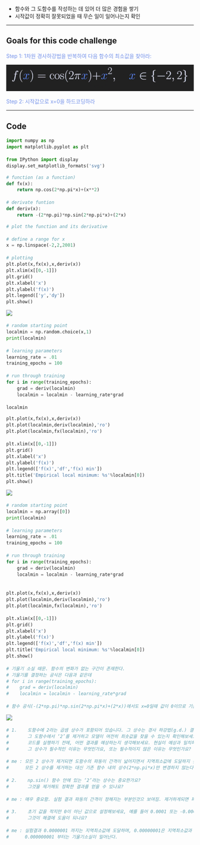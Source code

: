 - 함수와 그 도함수를 작성하는 데 있어 더 많은 경험을 쌓기
- 시작값이 정확히 잘못되었을 때 무슨 일이 일어나는지 확인

---
## Goals for this code challenge

<span style="color:rgb(118, 147, 234)">Step 1: 1차원 경사하강법을 반복하여 다음 함수의 최소값을 찾아라:</span>

![33.Pasted image 20241014205550](../pic/6.%20Gradient%20descent/33.Pasted%20image%2020241014205550.png)

<span style="color:rgb(118, 147, 234)">Step 2: 시작값으로 x=0을 하드코딩하라</span> 

---
## Code

```python
import numpy as np
import matplotlib.pyplot as plt

from IPython import display
display.set_matplotlib_formats('svg')
```

```python
# function (as a function)
def fx(x):
    return np.cos(2*np.pi*x)+(x**2)

# derivate funtion
def deriv(x):
    return -(2*np.pi)*np.sin(2*np.pi*x)+(2*x)

```

```python
# plot the function and its derivative

# define a range for x
x = np.linspace(-2,2,2001)

# plotting
plt.plot(x,fx(x),x,deriv(x))
plt.xlim(x[[0,-1]])
plt.grid()
plt.xlabel('x')
plt.ylabel('f(x)')
plt.legend(['y','dy'])
plt.show()
```
![](33.Pasted%20image%2020241015211731.png)

```python
# random starting point
localmin = np.random.choice(x,1)
print(localmin)

# learning parameters
learning_rate = .01
training_epochs = 100

# run through training
for i in range(training_epochs):
    grad = deriv(localmin)
    localmin = localmin - learning_rate*grad

localmin
```

```python
plt.plot(x,fx(x),x,deriv(x))
plt.plot(localmin,deriv(localmin),'ro')
plt.plot(localmin,fx(localmin),'ro')

plt.xlim(x[[0,-1]])
plt.grid()
plt.xlabel('x')
plt.ylabel('f(x)')
plt.legend(['f(x)','df','f(x) min'])
plt.title('Empirical local minimum: %s'%localmin[0])
plt.show()
```
![](33.Pasted%20image%2020241015211749.png)
```python
# random starting point
localmin = np.array([0])
print(localmin)

# learning parameters
learning_rate = .01
training_epochs = 100

# run through training
for i in range(training_epochs):
    grad = deriv(localmin)
    localmin = localmin - learning_rate*grad


plt.plot(x,fx(x),x,deriv(x))
plt.plot(localmin,deriv(localmin),'ro')
plt.plot(localmin,fx(localmin),'ro')

plt.xlim(x[[0,-1]])
plt.grid()
plt.xlabel('x')
plt.ylabel('f(x)')
plt.legend(['f(x)','df','f(x) min'])
plt.title('Empirical local minimum: %s'%localmin[0])
plt.show()

# 기울기 소실 때문. 함수의 변화가 없는 구간이 존재한다.
# 기울기를 결정하는 공식은 다음과 같은데
# for i in range(training_epochs):
#    grad = deriv(localmin)
#    localmin = localmin - learning_rate*grad

# 함수 공식(-(2*np.pi)*np.sin(2*np.pi*x)+(2*x))에서도 x=0일때 값이 0이므로 기울기가 업데이트 되지 않음
```
![](33.Pasted%20image%2020241015211828.png)

```python
# 1.	도함수에 2라는 곱셈 상수가 포함되어 있습니다. 그 상수는 경사 하강법(g.d.) 결과의 정확성을 위해 필수적인가요? 
#       그 도함수에서 ‘2’를 제거하고 모델이 여전히 최솟값을 찾을 수 있는지 확인해보세요.
#       코드를 실행하기 전에, 어떤 결과를 예상하는지 생각해보세요. 현실이 예상과 일치하나요?
#       그 상수가 필수적인 이유는 무엇인가요, 또는 필수적이지 않은 이유는 무엇인가요?

# me : 모든 2 상수가 제거되면 도함수의 파동이 간격이 넓어지면서 지역최소값에 도달하지 못함. 
#      모든 2 상수를 제거하는 대신 기존 함수 내의 상수(2*np.pi*x)만 변경하지 않는다면 최소값에 어느정도 근사하게 접근함

# 2.	np.sin() 함수 안에 있는 ‘2’라는 상수는 중요한가요?
#       그것을 제거해도 정확한 결과를 얻을 수 있나요?

# me : 매우 중요함. 실험 결과 파동의 간격이 정해지는 부분인것으 보여짐. 제거하게되면 파동간격이 넓어져 제대로된 지역최소값을 얻기 힘듬

# 3.	초기 값을 작지만 0이 아닌 값으로 설정해보세요, 예를 들어 0.0001 또는 -0.0001로 설정해보세요.
#       그것이 해결에 도움이 되나요?

# me : 실험결과 0.0000001 까지는 지역최소값에 도달하며, 0.00000001은 지역최소값과 지역최대값의 중간부분,
#      0.000000001 부터는 기울기소실이 일어난다.
```